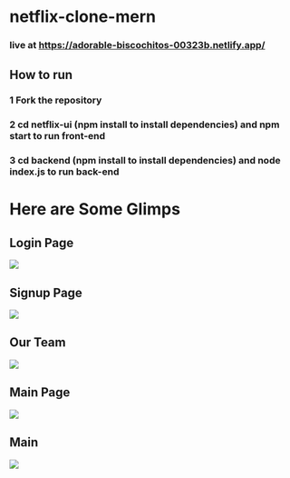 # netflix-clone-mern

### live at https://adorable-biscochitos-00323b.netlify.app/ 
## How to run
### 1 Fork the repository
### 2 cd netflix-ui (npm install to install dependencies) and npm start to run front-end
### 3 cd backend (npm install to install dependencies) and node index.js to run back-end
  # Here are Some Glimps 
  ## Login Page
  ![](https://github.com/Aditya-chamadia-09/Bharat-Intern/edit/main/netflix-clone-mern/blob/main/login.png)
  ## Signup Page 
  ![](https://github.com/Aditya-chamadia-09/Bharat-Intern/edit/main/netflix-clone-mern/blob/main/signup.png)
  ## Our Team 
   ![](https://github.com/Aditya-chamadia-09/Bharat-Intern/edit/main/netflix-clone-mern/blob/main/team.png)
   ## Main Page 
   ![](https://github.com/Aditya-chamadia-09/Bharat-Intern/edit/main/netflix-clone-mern/blob/main/mainpage.png)
   ##  Main 
   ![](https://github.com/Aditya-chamadia-09/Bharat-Intern/edit/main/netflix-clone-mern/blob/main/main.png)
